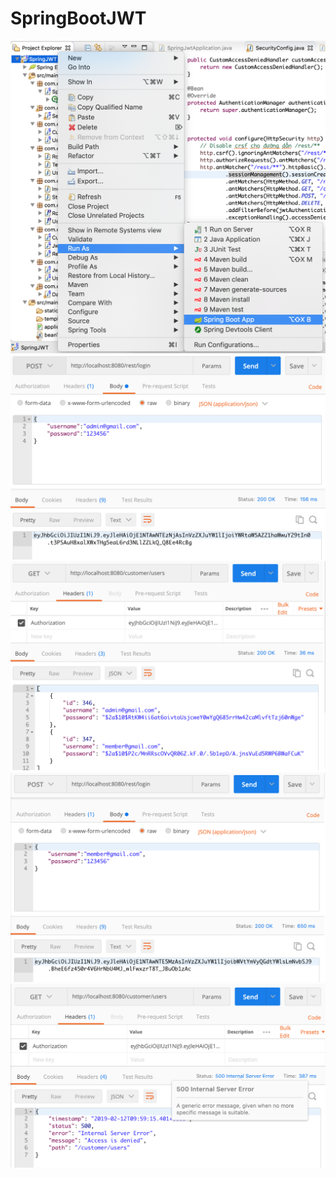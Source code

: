 # SpringBootJWT
<img src="/docs/run_app.png" alt="RUN"/>
<br/>
<img src="/docs/create_token_admin.png" alt="RUN"/>
<br/>
<img src="/docs/api_admin.png" alt="RUN"/>
<br/>
<img src="/docs/create_token_member.png" alt="RUN"/>
<br/>
<img src="/docs/api_member_denied.png" alt="RUN"/>